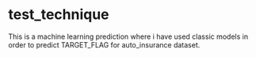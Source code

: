 # test_technique

This is a machine learning prediction where i have used classic models in order to predict TARGET_FLAG for auto_insurance dataset.
